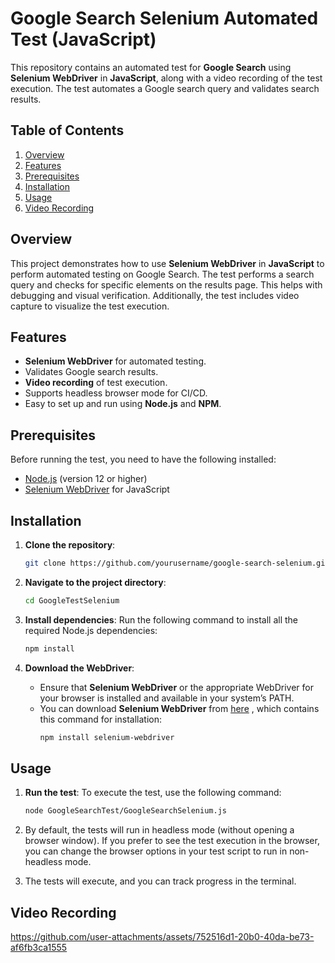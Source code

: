 # Google Search Selenium Automated Test (JavaScript)

This repository contains an automated test for **Google Search** using **Selenium WebDriver** in **JavaScript**, along with a video recording of the test execution. The test automates a Google search query and validates search results.

## Table of Contents
1. [Overview](#overview)
2. [Features](#features)
3. [Prerequisites](#prerequisites)
4. [Installation](#installation)
5. [Usage](#usage)
6. [Video Recording](#video-recording)

## Overview
This project demonstrates how to use **Selenium WebDriver** in **JavaScript** to perform automated testing on Google Search. The test performs a search query and checks for specific elements on the results page. This helps with debugging and visual verification. Additionally, the test includes video capture to visualize the test execution.

## Features
- **Selenium WebDriver** for automated testing.
- Validates Google search results.
- **Video recording** of test execution.
- Supports headless browser mode for CI/CD.
- Easy to set up and run using **Node.js** and **NPM**.

## Prerequisites
Before running the test, you need to have the following installed:

- [Node.js](https://nodejs.org/) (version 12 or higher)
- [Selenium WebDriver](https://www.npmjs.com/package/selenium-webdriver/) for JavaScript

## Installation

1. **Clone the repository**:
   ```bash
   git clone https://github.com/yourusername/google-search-selenium.git
   ```

2. **Navigate to the project directory**:
   ```bash
   cd GoogleTestSelenium
   ```

3. **Install dependencies**:
   Run the following command to install all the required Node.js dependencies:
   ```bash
   npm install
   ```

4. **Download the WebDriver**:
   - Ensure that **Selenium WebDriver** or the appropriate WebDriver for your browser is installed and available in your system’s PATH.
   - You can download **Selenium WebDriver** from [here](https://www.npmjs.com/package/selenium-webdriver/) , which contains this command for installation:
     ```bash
     npm install selenium-webdriver
     ```

## Usage

1. **Run the test**:
   To execute the test, use the following command:
   ```bash
   node GoogleSearchTest/GoogleSearchSelenium.js
   ```

2. By default, the tests will run in headless mode (without opening a browser window). If you prefer to see the test execution in the browser, you can change the browser options in your test script to run in non-headless mode.

3. The tests will execute, and you can track progress in the terminal.

## Video Recording

https://github.com/user-attachments/assets/752516d1-20b0-40da-be73-af6fb3ca1555



